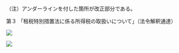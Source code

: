 （注）アンダーラインを付した箇所が改正部分である。

第３ 「租税特別措置法に係る所得税の取扱いについて」（法令解釈通達）

![](https://www.nta.go.jp/tmp/5e3c09c0-7af1-4124-8afc-249d012fef05/images/8ea5d71026f8851289775f199475d55aaf2d5ab9b1c25cd9a725eb8a7151b8cc.jpg)

![](https://www.nta.go.jp/tmp/5e3c09c0-7af1-4124-8afc-249d012fef05/images/4e9d81f33d1262f1ca361ef1251e64b8f6f78a2f95f4e66a6ff458ef21674945.jpg)